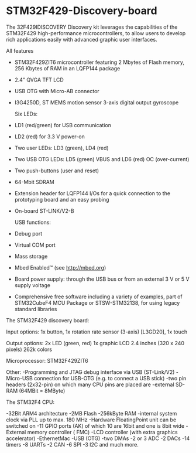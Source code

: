 # STM32F429-Discovery-board
The 32F429IDISCOVERY Discovery kit leverages the capabilities of the STM32F429 high-performance microcontrollers, to allow users to develop rich applications easily with advanced graphic user interfaces.

All features

  - STM32F429ZIT6 microcontroller featuring 2 Mbytes of Flash memory, 256 Kbytes of RAM in an LQFP144 package
  - 2.4" QVGA TFT LCD
  - USB OTG with Micro-AB connector
  - I3G4250D, ST MEMS motion sensor 3-axis digital output gyroscope

    Six LEDs:
  - LD1 (red/green) for USB communication
  - LD2 (red) for 3.3 V power-on

  - Two user LEDs: LD3 (green), LD4 (red)
  - Two USB OTG LEDs: LD5 (green) VBUS and LD6 (red) OC (over-current)
  - Two push-buttons (user and reset)

  - 64-Mbit SDRAM
  - Extension header for LQFP144 I/Os for a quick connection to the prototyping board and an easy probing
  - On-board ST-LINK/V2-B

    USB functions:
  - Debug port
  - Virtual COM port

  - Mass storage
  - Mbed Enabled™ (see http://mbed.org)
  - Board power supply: through the USB bus or from an external 3 V or 5 V supply voltage
  - Comprehensive free software including a variety of examples, part of STM32CubeF4 MCU Package or STSW-STM32138, for using legacy standard libraries

The STM32F429 discovery board:

Input options:
  1x button,
  1x rotation rate sensor (3-axis) [L3GD20],
  1x touch

Output options:
  2x LED (green, red)
  1x graphic LCD 2.4 inches (320 x 240 pixels) 262k colors

Microprocessor:
  STM32F429ZIT6

Other:
-Programming and JTAG debug interface via USB (ST-Link/V2)
-Micro-USB connection for USB-OTG (e.g. to connect a USB stick)
-two pin headers (2x32-pin) on which many CPU pins are placed are
-external SD-RAM (64MBit = 8MByte)

The STM32F4 CPU:

-32Bit ARM4 architecture
-2MB Flash
-256kByte RAM
-internal system clock via PLL up to max. 180 MHz
-Hardware FloatingPoint unit can be switched on
-11 GPIO ports (AK) of which 10 are 16bit and one is 8bit wide
-External memory controller ( FMC)
-LCD controller (with extra graphics accelerator)
-EthernetMac
-USB (OTG)
-two DMAs
-2 or 3 ADC
-2 DACs
-14 timers
-8 UARTs
-2 CAN
-6 SPI
-3 I2C
and much more.
